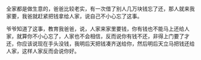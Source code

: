 



全家都是做生意的，爸爸比较老实，有一次借了别人几万块钱忘了还，那人就来我家要，我爸就赶紧把钱拿给人家，说自己不小心忘了这事。

爷爷知道了这事，教育我爸爸，说，人家来家里要钱，你有钱也不能马上还给人家，就算你不小心忘了，人家也不会相信，反而说你有钱不还，非得上门要了才还，你应该说现在手头没钱，我明后天把钱凑齐送给你，然后明后天立马把钱还给人家，这样人家反而会说你好。





